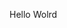 Hello Wolrd




























































































































































































































































































































































































































































































































































































































































































































































































































































































































































































































































































































































































































































































































































































































































































































































































































































































































































































































































































































































































































































































































































































































































































































































































































































































































































































































































































































































































































































































































































































































































































































































































































































































































































































































































































































